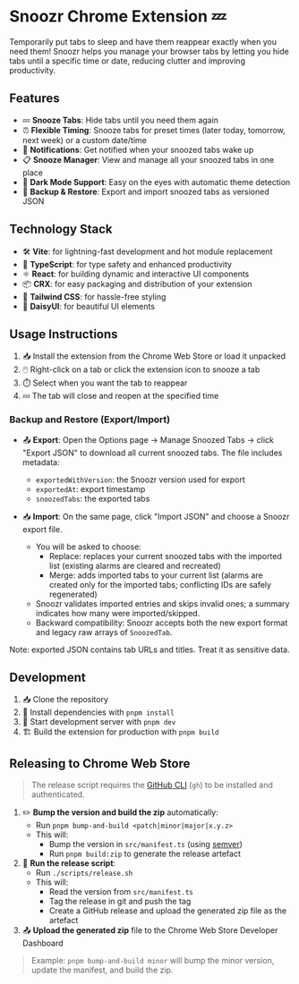 # Snoozr Chrome Extension 💤

Temporarily put tabs to sleep and have them reappear exactly when you need them! Snoozr helps you manage your browser tabs by letting you hide tabs until a specific time or date, reducing clutter and improving productivity.

## Features

- 💤 **Snooze Tabs**: Hide tabs until you need them again
- ⏰ **Flexible Timing**: Snooze tabs for preset times (later today, tomorrow, next week) or a custom date/time
- 🔔 **Notifications**: Get notified when your snoozed tabs wake up
- 📋 **Snooze Manager**: View and manage all your snoozed tabs in one place
- 🌙 **Dark Mode Support**: Easy on the eyes with automatic theme detection
- 💾 **Backup & Restore**: Export and import snoozed tabs as versioned JSON

## Technology Stack

- 🛠️ **Vite**: for lightning-fast development and hot module replacement
- 🧰 **TypeScript**: for type safety and enhanced productivity
- ⚛️ **React**: for building dynamic and interactive UI components
- 📦 **CRX**: for easy packaging and distribution of your extension
- 🎨 **Tailwind CSS**: for hassle-free styling
- 🌼 **DaisyUI**: for beautiful UI elements

## Usage Instructions

1. 📥 Install the extension from the Chrome Web Store or load it unpacked
2. 🖱️ Right-click on a tab or click the extension icon to snooze a tab
3. ⏱️ Select when you want the tab to reappear
4. 💤 The tab will close and reopen at the specified time

### Backup and Restore (Export/Import)

- 📤 **Export**: Open the Options page → Manage Snoozed Tabs → click "Export JSON" to download all current snoozed tabs. The file includes metadata:

  - `exportedWithVersion`: the Snoozr version used for export
  - `exportedAt`: export timestamp
  - `snoozedTabs`: the exported tabs

- 📥 **Import**: On the same page, click "Import JSON" and choose a Snoozr export file.
  - You will be asked to choose:
    - Replace: replaces your current snoozed tabs with the imported list (existing alarms are cleared and recreated)
    - Merge: adds imported tabs to your current list (alarms are created only for the imported tabs; conflicting IDs are safely regenerated)
  - Snoozr validates imported entries and skips invalid ones; a summary indicates how many were imported/skipped.
  - Backward compatibility: Snoozr accepts both the new export format and legacy raw arrays of `SnoozedTab`.

Note: exported JSON contains tab URLs and titles. Treat it as sensitive data.

## Development

1. 📥 Clone the repository
2. 🔧 Install dependencies with `pnpm install`
3. 🚀 Start development server with `pnpm dev`
4. 🏗️ Build the extension for production with `pnpm build`

## Releasing to Chrome Web Store

> The release script requires the [GitHub CLI](https://cli.github.com/) (`gh`) to be installed and authenticated.

1. ✏️ **Bump the version and build the zip** automatically:
   - Run `pnpm bump-and-build <patch|minor|major|x.y.z>`
   - This will:
     - Bump the version in `src/manifest.ts` (using [semver](https://www.npmjs.com/package/semver))
     - Run `pnpm build:zip` to generate the release artefact
2. 🤖 **Run the release script**:
   - Run `./scripts/release.sh`
   - This will:
     - Read the version from `src/manifest.ts`
     - Tag the release in git and push the tag
     - Create a GitHub release and upload the generated zip file as the artefact
3. 📤 **Upload the generated zip** file to the Chrome Web Store Developer Dashboard

> Example: `pnpm bump-and-build minor` will bump the minor version, update the manifest, and build the zip.
